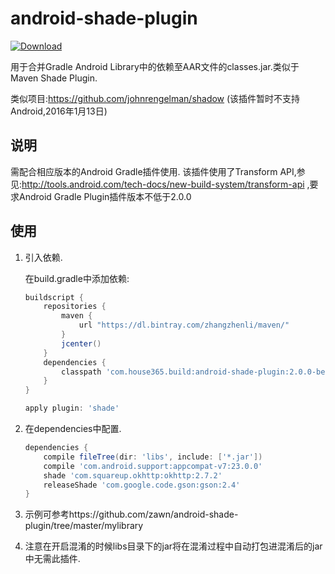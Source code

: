 # android-shade-plugin

[ ![Download](https://api.bintray.com/packages/zhangzhenli/maven/android-shade-plugin/images/download.svg) ](https://bintray.com/zhangzhenli/maven/android-shade-plugin/_latestVersion)

用于合并Gradle Android Library中的依赖至AAR文件的classes.jar.类似于Maven Shade Plugin. 

类似项目:https://github.com/johnrengelman/shadow (该插件暂时不支持Android,2016年1月13日)

## 说明
需配合相应版本的Android Gradle插件使用.
该插件使用了Transform API,参见:http://tools.android.com/tech-docs/new-build-system/transform-api ,要求Android Gradle Plugin插件版本不低于2.0.0


## 使用

1. 引入依赖.

    在build.gradle中添加依赖:
    ``` groovy
    buildscript {
        repositories {
            maven {
                url "https://dl.bintray.com/zhangzhenli/maven/"
            }
            jcenter()
        }
        dependencies {
            classpath 'com.house365.build:android-shade-plugin:2.0.0-beta7'
        }
    }
    
    apply plugin: 'shade'
    ```

2. 在dependencies中配置.

    ``` groovy
    dependencies {
        compile fileTree(dir: 'libs', include: ['*.jar'])
        compile 'com.android.support:appcompat-v7:23.0.0'
        shade 'com.squareup.okhttp:okhttp:2.7.2'
        releaseShade 'com.google.code.gson:gson:2.4'
    }
    ```
   
3. 示例可参考https://github.com/zawn/android-shade-plugin/tree/master/mylibrary
4. 注意在开启混淆的时候libs目录下的jar将在混淆过程中自动打包进混淆后的jar中无需此插件.

